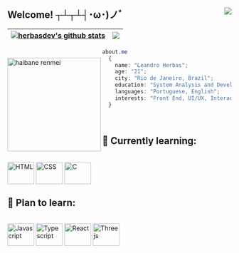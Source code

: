Welcome! ┬┴┬┴┤･ω･)ノﾞ	     <img align=right src="https://gpvc.arturio.dev/herbasdev"/> 
---
| <a href="https://github.com/herbasdev/github-readme-stats"><img align="center" src="https://github-readme-stats.vercel.app/api?username=herbasdev&show_icons=true&include_all_commits=true&theme=midnight-purple&hide_border=true" alt="herbasdev's github stats" /></a> | <a href="https://github.com/herbasdev/github-readme-stats"><img align="center" src="https://github-readme-stats.vercel.app/api/top-langs/?username=herbasdev&layout=compact&theme=midnight-purple&hide_border=true" /></a> |
| ------------- | ------------- |

<img src="https://www.nautiljon.com/images/anime/00/76/haibane_renmei_267.jpg"
     alt="haibane renmei"
     style="margin-top:20px;"
     height="210px"
     align="left" />

```CSS
about.me
  {
    name: "Leandro Herbas";
    age: "21";
    city: "Rio de Janeiro, Brazil";
    education: "System Analysis and Development @ FAETERJ-Rio";
    languages: "Portuguese, English";
    interests: "Front End, UI/UX, Interaction Design, web 3D";
  }
```
<br/>

## 🌱 Currently learning:
<div style="display: inline_block"><br>
  <img align="center" alt="HTML" height="50" width="60" src="https://cdn.jsdelivr.net/gh/devicons/devicon/icons/html5/html5-original.svg">
  <img align="center" alt="CSS" height="50" width="60" src="https://cdn.jsdelivr.net/gh/devicons/devicon/icons/css3/css3-original.svg">
  <img align="center" alt="C" height="50" width="60" src="https://cdn.jsdelivr.net/gh/devicons/devicon/icons/c/c-original.svg">
</div>

## 🎈 Plan to learn:
<div style="display: inline_block"><br>
  <img align="center" alt="Javascript" height="50" width="60" src="https://cdn.jsdelivr.net/gh/devicons/devicon/icons/javascript/javascript-original.svg">
  <img align="center" alt="Typescript" height="50" width="60" src="https://cdn.jsdelivr.net/gh/devicons/devicon/icons/typescript/typescript-original.svg">
  <img align="center" alt="React" height="50" width="60" src="https://cdn.jsdelivr.net/gh/devicons/devicon/icons/react/react-original.svg">
  <img align="center" alt="Threejs" height="50" width="60" src="https://cdn.jsdelivr.net/gh/devicons/devicon/icons/threejs/threejs-original.svg">
</div>
